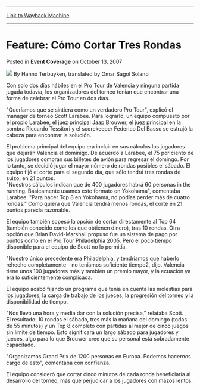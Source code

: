 
---
[Link to Wayback Machine](https://web.archive.org/web/20171029095705/https://magic.wizards.com/en/articles/archive/event-coverage/feature-c%C3%B3mo-cortar-tres-rondas-2007-10-13)

[_metadata_:author]:- "Hanno Terbuyken"
[_metadata_:description]:- "Con solo dos días hábiles en el Pro Tour de Valencia y ninguna partida jugada todavía, los organizadores del torneo tenían que encontrar una forma de celebrar el Pro Tour en dos días. `Queríamos que se sintiera como un verdadero Pro Tour`, explicó el manager de torneo Scott Larabee. Para lograrlo, un equipo compuesto por el propio Larabee, el juez principal Jaap Brouwer, el juez principal en la sombra Riccardo Tessitori y el scorekeeper Federico Del Basso se estrujó la cabeza para encontrar la solución."
[_metadata_:generator]:- "Drupal 7 (http://drupal.org)"
[_metadata_:node]:- "539216"
[_metadata_:publish_date]:- "2007-10-13"
[_metadata_:source]:- "div-main-content"
[_metadata_:title]:- "Feature: Cómo Cortar Tres Rondas"
[_metadata_:wayback_capture_timestamp]:- "2017-10-29 09:57:05"
[_metadata_:wayback_raw_url]:- "https://web.archive.org/web/20171029095705id_/https://magic.wizards.com/en/articles/archive/event-coverage/feature-c%C3%B3mo-cortar-tres-rondas-2007-10-13"
[_metadata_:wayback_url]:- "https://magic.wizards.com/en/articles/archive/event-coverage/feature-c%C3%B3mo-cortar-tres-rondas-2007-10-13"
---


Feature: Cómo Cortar Tres Rondas
================================



 Posted in **Event Coverage**
 on October 13, 2007 






![](https://media.magic.wizards.com/styles/auth_small/public/generic-avatar-150_111.png)
By Hanno Terbuyken, translated by Omar Sagol Solano











Con solo dos días hábiles en el Pro Tour de Valencia y ninguna partida jugada todavía, los organizadores del torneo tenían que encontrar una forma de celebrar el Pro Tour en dos días.


"Queríamos que se sintiera como un verdadero Pro Tour", explicó el manager de torneo Scott Larabee. Para lograrlo, un equipo compuesto por el propio Larabee, el juez principal Jaap Brouwer, el juez principal en la sombra Riccardo Tessitori y el scorekeeper Federico Del Basso se estrujó la cabeza para encontrar la solución.


El problema principal del equipo era incluir en sus cálculos los jugadores que dejarán Valencia el dominigo. De acuerdo a Larabee, el 75 por ciento de los jugadores compran sus billetes de avión para regresar el domingo. Por lo tanto, se decidió jugar el mayor número de rondas posibles el sábado. El equipo fijó el corte para el segundo día, que sólo tendrá tres rondas de suizo, en 21 puntos.   
 "Nuestros cálculos indican que de 400 jugadores habrá 60 personas in the running. Básicamente usamos este formato en Yokohama", comentaba Larabee. "Para hacer Top 8 en Yokohama, no podías perder más de cuatro rondas." Como quiera que Valencia tendrá menos rondas, el corte en 21 puntos parecía razonable. 


El equipo también sopesó la opción de cortar directamente al Top 64 (también conocido como los que obtienen dinero), tras 10 rondas. Otra opción que Brian David-Marshall propuso fue un sistema de pago por puntos como en el Pro Tour Philadelphia 2005. Pero el poco tiempo disponible para el equipo de Scott no lo permitía.


"Nuestro único precedente era Philadelphia, y tendríamos que haberlo rehecho completamente – no teníamos suficiente tiempo2, dijo. Valencia tiene unos 100 jugadores más y también un premio mayor, y la ecuación ya era lo suficientemente complicada.


El equipo acabó fijando un programa que tenía en cuenta las molestias para los jugadores, la carga de trabajo de los jueces, la progresión del torneo y la disponibilidad de tiempo. 


"Nos llevó una hora y media dar con la solución precisa," relataba Scott.  
 El resultado: 10 rondas el sábado, tres más la mañana del domingo (todas de 55 minutos) y un Top 8 completo con partidas al mejor de cinco juegos sin límite de tiempo. Esto significará un largo sábado para jugadores y jueces, algo para lo que Brouwer cree que su personal está sobradamente capacitado.


"Organizamos Grand Prix de 1200 personas en Europa. Podemos hacernos cargo de esto", comentaba con confianza.


El equipo consideró que cortar cinco minutos de cada ronda beneficiaría al desarrollo del torneo, más que perjudicar a los jugadores con mazos lentos. 








